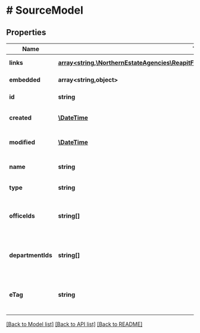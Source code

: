 # # SourceModel

## Properties

Name | Type | Description | Notes
------------ | ------------- | ------------- | -------------
**links** | [**array<string,\NorthernEstateAgencies\ReapitFoundationsClient\Model\InlineResponse200Links>**](InlineResponse200Links.md) |  | [optional] [readonly]
**embedded** | **array<string,object>** |  | [optional] [readonly]
**id** | **string** | The unique identifier of the source | [optional]
**created** | [**\DateTime**](\DateTime.md) | The date and time when the source was created | [optional]
**modified** | [**\DateTime**](\DateTime.md) | The date and time when the source was last modified | [optional]
**name** | **string** | The name of the source or advertising publication | [optional]
**type** | **string** | The type of the source (source/advertisement) | [optional]
**officeIds** | **string[]** | A collection of the unique identifiers of offices that regularly get business from the source | [optional]
**departmentIds** | **string[]** | A collection of unique identifiers of departments that regularly get business from the source | [optional]
**eTag** | **string** | The ETag for the current version of the source. Used for managing update concurrency | [optional] [readonly]

[[Back to Model list]](../../README.md#models) [[Back to API list]](../../README.md#endpoints) [[Back to README]](../../README.md)
